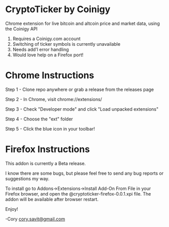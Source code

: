 # CryptoTicker by Coinigy
Chrome extension for live bitcoin and altcoin price  and market data, using the Coinigy API

1. Requires a Coinigy.com account
2. Switching of ticker symbols is currently unavailable
3. Needs add'l error handling
4. Would love help on a Firefox port!

# Chrome Instructions

Step 1 - Clone repo anywhere or grab a release from the releases page

Step 2 - In Chrome, visit chrome://extensions/

Step 3 - Check "Developer mode" and click "Load unpacked extensions"

Step 4 - Choose the "ext" folder

Step 5 - Click the blue icon in your toolbar!

# Firefox Instructions

This addon is currently a Beta release.

I know there are some bugs, but please feel free to send any bug reports or suggestions my way.

To install go to Addons->Extensions->Install Add-On From File in your Firefox browser, and open the @cryptoticker-firefox-0.0.1.xpi file. The addon will be available after browser restart.

Enjoy!

-Cory cory.savit@gmail.com